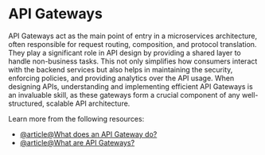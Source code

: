 # API Gateways

API Gateways act as the main point of entry in a microservices architecture, often responsible for request routing, composition, and protocol translation. They play a significant role in API design by providing a shared layer to handle non-business tasks. This not only simplifies how consumers interact with the backend services but also helps in maintaining the security, enforcing policies, and providing analytics over the API usage. When designing APIs, understanding and implementing efficient API Gateways is an invaluable skill, as these gateways form a crucial component of any well-structured, scalable API architecture.

Learn more from the following resources:

- [@article@What does an API Gateway do?](https://www.redhat.com/en/topics/api/what-does-an-api-gateway-do)
- [@article@What are API Gateways?](https://www.ibm.com/blog/api-gateway/)